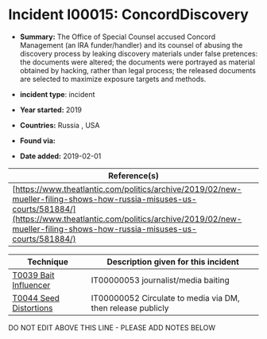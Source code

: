 # Incident I00015: ConcordDiscovery

* **Summary:** The Office of Special Counsel accused Concord Management (an IRA funder/handler) and its counsel of abusing the discovery process by leaking discovery materials under false pretences: the documents were altered; the documents were portrayed as material obtained by hacking, rather than legal process; the released documents are selected to maximize exposure targets and methods. 

* **incident type**: incident

* **Year started:** 2019

* **Countries:** Russia , USA

* **Found via:** 

* **Date added:** 2019-02-01


| Reference(s) |
| --------- |
| [https://www.theatlantic.com/politics/archive/2019/02/new-mueller-filing-shows-how-russia-misuses-us-courts/581884/](https://www.theatlantic.com/politics/archive/2019/02/new-mueller-filing-shows-how-russia-misuses-us-courts/581884/) |

 

| Technique | Description given for this incident |
| --------- | ------------------------- |
| [T0039 Bait Influencer](../../generated_pages/techniques/T0039.md) | IT00000053 journalist/media baiting |
| [T0044 Seed Distortions](../../generated_pages/techniques/T0044.md) | IT00000052 Circulate to media via DM, then release publicly |


DO NOT EDIT ABOVE THIS LINE - PLEASE ADD NOTES BELOW
